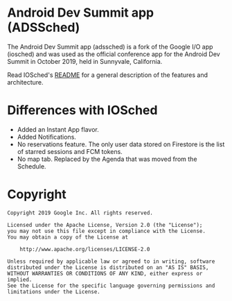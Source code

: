 Android Dev Summit app (ADSSched)
======================
The Android Dev Summit app (adssched) is a fork of the Google I/O app (iosched) and was used as the official conference app for the Android Dev Summit in October 2019, held in Sunnyvale, California.

Read IOSched's [README](https://github.com/google/iosched) for a general description of the features and architecture.

# Differences with IOSched
- Added an Instant App flavor.
- Added Notifications.
- No reservations feature. The only user data stored on Firestore is the list of starred sessions and FCM tokens.
- No map tab. Replaced by the Agenda that was moved from the Schedule.


# Copyright

    Copyright 2019 Google Inc. All rights reserved.

    Licensed under the Apache License, Version 2.0 (the "License");
    you may not use this file except in compliance with the License.
    You may obtain a copy of the License at

        http://www.apache.org/licenses/LICENSE-2.0

    Unless required by applicable law or agreed to in writing, software
    distributed under the License is distributed on an "AS IS" BASIS,
    WITHOUT WARRANTIES OR CONDITIONS OF ANY KIND, either express or implied.
    See the License for the specific language governing permissions and
    limitations under the License.
